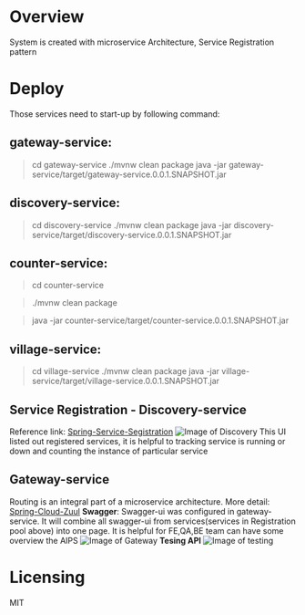 # Overview
System is created with microservice Architecture, Service Registration pattern
# Deploy
Those services need to start-up by following command:
## gateway-service:
> cd gateway-service
> ./mvnw clean package
> java -jar gateway-service/target/gateway-service.0.0.1.SNAPSHOT.jar
## discovery-service:
> cd discovery-service
> ./mvnw clean package
> java -jar discovery-service/target/discovery-service.0.0.1.SNAPSHOT.jar
## counter-service:
> cd counter-service

> ./mvnw clean package

> java -jar counter-service/target/counter-service.0.0.1.SNAPSHOT.jar
## village-service:
> cd village-service
> ./mvnw clean package
> java -jar village-service/target/village-service.0.0.1.SNAPSHOT.jar
## Service Registration - Discovery-service
Reference link: [Spring-Service-Segistration](https://spring.io/guides/gs/service-registration-and-discovery/)
![Image of Discovery](https://serving.photos.photobox.com/41197949c58da7078ab1f2b7169c27c970c29eec78677f8bcd182d2effdc012ce8fd83a5.jpg)
This UI listed out registered services, it is helpful to tracking service is running or down and counting the instance of particular service
## Gateway-service
Routing is an integral part of a microservice architecture. More detail: [Spring-Cloud-Zuul](https://spring.io/guides/gs/routing-and-filtering/)
**Swagger**:
Swagger-ui was configured in gateway-service. It will combine all swagger-ui from services(services in Registration pool above) into one page. It is helpful for FE,QA,BE team can have some overview the AIPS
![Image of Gateway](https://serving.photos.photobox.com/40866687ccf4764db086deb80f7c08c9cadae21124a6b57a02493e80dc641de845855a80.jpg)
**Tesing API**
![Image of testing](https://serving.photos.photobox.com/158915570f54c3934461e46e55759e18403fec29519f9fb02e17abb1bb57b03449612721.jpg)
# Licensing
MIT
#
